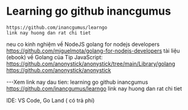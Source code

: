 
# Learning go github inancgumus
	https://github.com/inancgumus/learngo
	link nay huong dan rat chi tiet
neu co kinh nghiệm về NodeJS
	golang for nodejs developers
	https://github.com/miguelmota/golang-for-nodejs-developers
tài liệu (ebook) về Golang của Tip JavaScript:
	https://github.com/anonystick/anonystick/tree/main/Library/golang
	https://github.com/anonystick/anonystick
	
---Xem link nay dau tien:
learning go github inancgumus
	https://github.com/inancgumus/learngo
	link nay huong dan rat chi tiet

IDE: VS Code, Go Land ( có trả phí)
